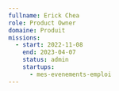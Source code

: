 ```yaml
---
fullname: Erick Chea
role: Product Owner
domaine: Produit
missions:
  - start: 2022-11-08
    end: 2023-04-07
    status: admin
    startups:
      - mes-evenements-emploi
---
```

